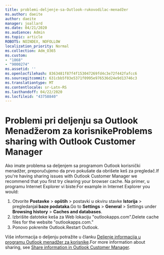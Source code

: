 ```yaml
---
title: problemi-deljenje-sa-Outlook-rukovodilac-menadžer
ms.author: daeite
author: daeite
manager: joallard
ms.date: 04/21/2020
ms.audience: Admin
ms.topic: article
ROBOTS: NOINDEX, NOFOLLOW
localization_priority: Normal
ms.collection: Adm_O365
ms.custom:
- "1868"
- "9000274"
ms.assetid: ''
ms.openlocfilehash: 8363481f87f4f153047269fd4c3e72f442fafcc6
ms.sourcegitcommit: 631cbb5f03e5371f0995e976536d24e9d13746c3
ms.translationtype: MT
ms.contentlocale: sr-Latn-RS
ms.lasthandoff: 04/22/2020
ms.locfileid: "43758840"
---
```

# <a name="problems-sharing-with-outlook-customer-manager"></a><span data-ttu-id="e609c-102">Problemi pri deljenju sa Outlook Menadžerom za korisnike</span><span class="sxs-lookup"><span data-stu-id="e609c-102">Problems sharing with Outlook Customer Manager</span></span>

<span data-ttu-id="e609c-103">Ako imate problema sa deljenjem sa programom Outlook korisnički menadžer, preporučujemo da prvo pokušate da obrišete keš za pregledač.</span><span class="sxs-lookup"><span data-stu-id="e609c-103">If you're having sharing issues with Outlook Customer Manager we recommend that you first try clearing your browser cache.</span></span> <span data-ttu-id="e609c-104">Na primer, u programu Internet Explorer vi biste:</span><span class="sxs-lookup"><span data-stu-id="e609c-104">For example in Internet Explorer you would:</span></span>

1. <span data-ttu-id="e609c-105">Otvorite **Postavke** > **opštih** > postavki u okviru stavke **Istorija** > pregledanja**i baze podataka**.</span><span class="sxs-lookup"><span data-stu-id="e609c-105">Go to **Settings** > **General** > Settings under **Browsing history** > **Caches and databases**.</span></span>
2. <span data-ttu-id="e609c-106">Izbrišite datoteke keša za Web lokaciju "outlookapps.com".</span><span class="sxs-lookup"><span data-stu-id="e609c-106">Delete cache files for the website "outlookapps.com."</span></span>
3. <span data-ttu-id="e609c-107">Ponovo pokrenite Outlook.</span><span class="sxs-lookup"><span data-stu-id="e609c-107">Restart Outlook.</span></span>

<span data-ttu-id="e609c-108">Više informacija o deljenju potražite u članku [Deljenje informacija u programu Outlook menadžer za korisnike](https://support.office.com/article/4f26cc69-67da-4cd5-b344-02d1a4799310%20).</span><span class="sxs-lookup"><span data-stu-id="e609c-108">For more information about sharing, see [Share information in Outlook Customer Manager](https://support.office.com/article/4f26cc69-67da-4cd5-b344-02d1a4799310%20).</span></span>